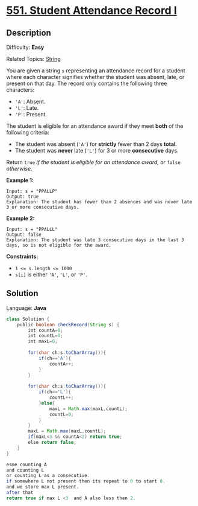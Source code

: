 # [551\. Student Attendance Record I](https://leetcode.com/problems/student-attendance-record-i/)

## Description

Difficulty: **Easy**  

Related Topics: [String](https://leetcode.com/tag/string/)


You are given a string `s` representing an attendance record for a student where each character signifies whether the student was absent, late, or present on that day. The record only contains the following three characters:

*   `'A'`: Absent.
*   `'L'`: Late.
*   `'P'`: Present.

The student is eligible for an attendance award if they meet **both** of the following criteria:

*   The student was absent (`'A'`) for **strictly** fewer than 2 days **total**.
*   The student was **never** late (`'L'`) for 3 or more **consecutive** days.

Return `true` _if the student is eligible for an attendance award, or_ `false` _otherwise_.

**Example 1:**

```
Input: s = "PPALLP"
Output: true
Explanation: The student has fewer than 2 absences and was never late 3 or more consecutive days.
```

**Example 2:**

```
Input: s = "PPALLL"
Output: false
Explanation: The student was late 3 consecutive days in the last 3 days, so is not eligible for the award.
```

**Constraints:**

*   `1 <= s.length <= 1000`
*   `s[i]` is either `'A'`, `'L'`, or `'P'`.


## Solution

Language: **Java**

```java
class Solution {
    public boolean checkRecord(String s) {
        int countA=0;
        int countL=0;
        int maxL=0;
        
        for(char ch:s.toCharArray()){
            if(ch=='A'){
                countA++;
            }
        }
        
        for(char ch:s.toCharArray()){
            if(ch=='L'){
                countL++;
            }else{
                maxL = Math.max(maxL,countL);
                countL=0;
            }
        }
        maxL = Math.max(maxL,countL);
        if(maxL<3 && countA<2) return true;
        else return false;
    }
}

esme counting A 
and counting L
or counting L as a consecutive.
if somewhere L not present then its repeat to 0 to start 0.
and we store max L present.
after that
return true if max L <3  and A also less then 2.
```